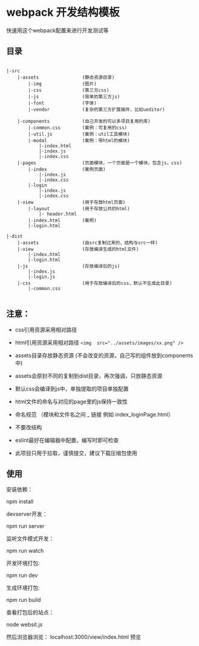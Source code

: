 
# webpack 开发结构模板

快速用这个webpack配置来进行开发测试等

## 目录

```

|-src
	|-assets                (静态资源目录)
		|-img               (图片)
		|-css               (第三方css)
		|-js                (简单的第三方js)
		|-font              (字体)
		|-vendor            (复杂的第三方扩展插件，比如ueditor)

	|-components            (自己开发的可以多项目复用的库)
	    |-common.css        (案例：可复用的css)
	    |-util.js           (案例：util工具模块)
	    |-modal             (案例：带html的模块)
	        |-index.html
	        |-index.js
	        |-index.css
	|-pages                 (页面模块，一个页面是一个模块，包含js，css)
		|-index             (案例页面)
		    |-index.js
		    |-index.css
		|-login
		    |-index.js
		    |-index.css
    |-view                  (用于存放html页面)
        |-layout            (用于存放公共的html)
            |- header.html
        |-index.html        (案例)
        |-login.html

|-dist
    |-assets                (由src复制过来的，结构与src一样)
    |-view                  (存放编译生成的html文件)
        |-index.html
        |-login.html
    |-js                    (存放编译后的js)
        |-index.js
        |-login.js
    |-css                   (用于存放编译后的css，默认不生成此目录)
        |-common.css   
         
```
## 注意：

- css引用资源采用相对路径    

- html引用资源采用相对路径  ```<img  src="../assets/images/xx.png" />```

- assets目录存放静态资源 (不会改变的资源，自己写的组件放到components中)

- assets会原封不同的复制到dist目录，再次强调，只放静态资源

- 默认css会编译到js中，单独提取的项目单独配置

- html文件的命名与对应的page里的js保持一致性

- 命名规范  （模块和文件名之间 _ 链接 例如 index_loginPage.html）

- 不要改结构

- eslint最好在编辑器中配置，编写时即可检查

- 此项目只用于拉取，谨慎提交，建议下载压缩包使用

## 使用

安装依赖：

npm install

devserver开发：

npm run server

监听文件模式开发：

npm run watch

开发环境打包:

npm run dev

生成环境打包:

npm run build

查看打包后的站点：

node websit.js

然后浏览器浏览：  localhost:3000/view/index.html 预览



